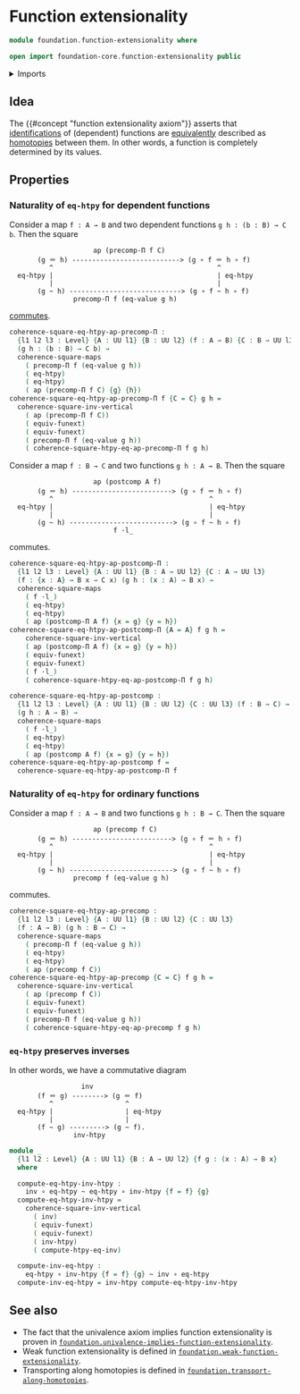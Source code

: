 # Function extensionality

```agda
module foundation.function-extensionality where

open import foundation-core.function-extensionality public
```

<details><summary>Imports</summary>

```agda
open import foundation.action-on-identifications-functions
open import foundation.commuting-squares-of-maps
open import foundation.dependent-pair-types
open import foundation.implicit-function-types
open import foundation.injective-maps
open import foundation.postcomposition-dependent-functions
open import foundation.postcomposition-functions
open import foundation.universe-levels

open import foundation-core.equivalences
open import foundation-core.function-types
open import foundation-core.homotopies
open import foundation-core.identity-types
open import foundation-core.precomposition-dependent-functions
open import foundation-core.precomposition-functions
open import foundation-core.whiskering-homotopies
```

</details>

## Idea

The {{#concept "function extensionality axiom"}} asserts that
[identifications](foundation-core.identity-types.md) of (dependent) functions
are [equivalently](foundation-core.equivalences.md) described as
[homotopies](foundation-core.homotopies.md) between them. In other words, a
function is completely determined by its values.

## Properties

### Naturality of `eq-htpy` for dependent functions

Consider a map `f : A → B` and two dependent functions `g h : (b : B) → C b`.
Then the square

```text
                     ap (precomp-Π f C)
       (g ＝ h) ---------------------------> (g ∘ f ＝ h ∘ f)
          ^                                         ^
  eq-htpy |                                         | eq-htpy
          |                                         |
       (g ~ h) ----------------------------> (g ∘ f ~ h ∘ f)
                precomp-Π f (eq-value g h)
```

[commutes](foundation-core.commuting-squares-of-maps.md).

```agda
coherence-square-eq-htpy-ap-precomp-Π :
  {l1 l2 l3 : Level} {A : UU l1} {B : UU l2} (f : A → B) {C : B → UU l3}
  (g h : (b : B) → C b) →
  coherence-square-maps
    ( precomp-Π f (eq-value g h))
    ( eq-htpy)
    ( eq-htpy)
    ( ap (precomp-Π f C) {g} {h})
coherence-square-eq-htpy-ap-precomp-Π f {C = C} g h =
  coherence-square-inv-vertical
    ( ap (precomp-Π f C))
    ( equiv-funext)
    ( equiv-funext)
    ( precomp-Π f (eq-value g h))
    ( coherence-square-htpy-eq-ap-precomp-Π f g h)
```

Consider a map `f : B → C` and two functions `g h : A → B`. Then the square

```text
                     ap (postcomp A f)
       (g ＝ h) -------------------------> (g ∘ f ＝ h ∘ f)
          ^                                       ^
  eq-htpy |                                       | eq-htpy
          |                                       |
       (g ~ h) --------------------------> (g ∘ f ~ h ∘ f)
                          f ·l_
```

commutes.

```agda
coherence-square-eq-htpy-ap-postcomp-Π :
  {l1 l2 l3 : Level} {A : UU l1} {B : A → UU l2} {C : A → UU l3}
  (f : {x : A} → B x → C x) (g h : (x : A) → B x) →
  coherence-square-maps
    ( f ·l_)
    ( eq-htpy)
    ( eq-htpy)
    ( ap (postcomp-Π A f) {x = g} {y = h})
coherence-square-eq-htpy-ap-postcomp-Π {A = A} f g h =
    coherence-square-inv-vertical
    ( ap (postcomp-Π A f) {x = g} {y = h})
    ( equiv-funext)
    ( equiv-funext)
    ( f ·l_)
    ( coherence-square-htpy-eq-ap-postcomp-Π f g h)

coherence-square-eq-htpy-ap-postcomp :
  {l1 l2 l3 : Level} {A : UU l1} {B : UU l2} {C : UU l3} (f : B → C) →
  (g h : A → B) →
  coherence-square-maps
    ( f ·l_)
    ( eq-htpy)
    ( eq-htpy)
    ( ap (postcomp A f) {x = g} {y = h})
coherence-square-eq-htpy-ap-postcomp f =
  coherence-square-eq-htpy-ap-postcomp-Π f
```

### Naturality of `eq-htpy` for ordinary functions

Consider a map `f : A → B` and two functions `g h : B → C`. Then the square

```text
                     ap (precomp f C)
       (g ＝ h) -------------------------> (g ∘ f ＝ h ∘ f)
          ^                                       ^
  eq-htpy |                                       | eq-htpy
          |                                       |
       (g ~ h) --------------------------> (g ∘ f ~ h ∘ f)
                precomp f (eq-value g h)
```

commutes.

```agda
coherence-square-eq-htpy-ap-precomp :
  {l1 l2 l3 : Level} {A : UU l1} {B : UU l2} {C : UU l3}
  (f : A → B) (g h : B → C) →
  coherence-square-maps
    ( precomp-Π f (eq-value g h))
    ( eq-htpy)
    ( eq-htpy)
    ( ap (precomp f C))
coherence-square-eq-htpy-ap-precomp {C = C} f g h =
  coherence-square-inv-vertical
    ( ap (precomp f C))
    ( equiv-funext)
    ( equiv-funext)
    ( precomp-Π f (eq-value g h))
    ( coherence-square-htpy-eq-ap-precomp f g h)
```

### `eq-htpy` preserves inverses

In other words, we have a commutative diagram

```text
                  inv
       (f ＝ g) --------> (g ＝ f)
          ^                  ^
  eq-htpy |                  | eq-htpy
          |                  |
       (f ~ g) ---------> (g ~ f).
                inv-htpy
```

```agda
module _
  {l1 l2 : Level} {A : UU l1} {B : A → UU l2} {f g : (x : A) → B x}
  where

  compute-eq-htpy-inv-htpy :
    inv ∘ eq-htpy ~ eq-htpy ∘ inv-htpy {f = f} {g}
  compute-eq-htpy-inv-htpy =
    coherence-square-inv-vertical
      ( inv)
      ( equiv-funext)
      ( equiv-funext)
      ( inv-htpy)
      ( compute-htpy-eq-inv)

  compute-inv-eq-htpy :
    eq-htpy ∘ inv-htpy {f = f} {g} ~ inv ∘ eq-htpy
  compute-inv-eq-htpy = inv-htpy compute-eq-htpy-inv-htpy
```

## See also

- The fact that the univalence axiom implies function extensionality is proven
  in
  [`foundation.univalence-implies-function-extensionality`](foundation.univalence-implies-function-extensionality.md).
- Weak function extensionality is defined in
  [`foundation.weak-function-extensionality`](foundation.weak-function-extensionality.md).
- Transporting along homotopies is defined in
  [`foundation.transport-along-homotopies`](foundation.transport-along-homotopies.md).
